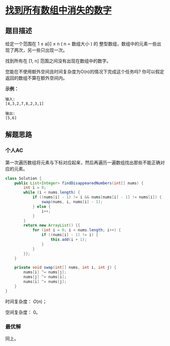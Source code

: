 # [找到所有数组中消失的数字](https://leetcode-cn.com/problems/find-all-numbers-disappeared-in-an-array/)

## 题目描述

给定一个范围在  1 ≤ a[i] ≤ n ( n = 数组大小 ) 的 整型数组，数组中的元素一些出现了两次，另一些只出现一次。

找到所有在 [1, n] 范围之间没有出现在数组中的数字。

您能在不使用额外空间且时间复杂度为O(n)的情况下完成这个任务吗? 你可以假定返回的数组不算在额外空间内。

**示例：**

```
输入:
[4,3,2,7,8,2,3,1]

输出:
[5,6]
```

## 解题思路

### 个人AC

第一次遍历数组将元素与下标对应起来，然后再遍历一遍数组找出那些不能正确对应的元素。

```java
class Solution {
    public List<Integer> findDisappearedNumbers(int[] nums) {
        int i = 0;
        while (i < nums.length) {
            if ((nums[i] - 1) != i && nums[nums[i] - 1] != nums[i]) {
                swap(nums, i, nums[i] - 1);
            } else {
                i++;
            }
        }
        return new ArrayList() {{
            for (int i = 0; i < nums.length; i++) {
                if ((nums[i] - 1) != i) {
                    this.add(i + 1);
                }
            }
        }};
    }

    private void swap(int[] nums, int i, int j) {
        nums[i] ^= nums[j];
        nums[j] ^= nums[i];
        nums[i] ^= nums[j];
    }
}
```

时间复杂度： $O(n)$；

空间复杂度： $0$。

### 最优解

同上。
